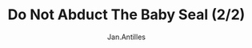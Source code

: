 ---
media: "images/rounds/round_2/do_not_abduct_the_seal_2.png"
media_type: image
type: art
title: Do Not Abduct The Baby Seal (2/2)
author: [Jan.Antilles]
desc: Grafton Brandt reacts to Apollyon Baphomet kidnapping a baby seal.
---